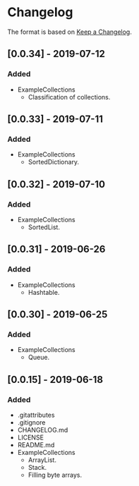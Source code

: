 # Changelog

The format is based on [Keep a Changelog](https://keepachangelog.com/en/1.0.0/).

## [0.0.34] - 2019-07-12
### Added
- ExampleCollections
    - Classification of collections.

## [0.0.33] - 2019-07-11
### Added
- ExampleCollections
  - SortedDictionary.

## [0.0.32] - 2019-07-10
### Added
- ExampleCollections
  - SortedList.

## [0.0.31] - 2019-06-26
### Added
- ExampleCollections
  - Hashtable.

## [0.0.30] - 2019-06-25
### Added
- ExampleCollections
  - Queue.

## [0.0.15] - 2019-06-18
### Added
- .gitattributes
- .gitignore
- CHANGELOG.md
- LICENSE
- README.md
- ExampleCollections
  - ArrayList.
  - Stack.
  - Filling byte arrays.
